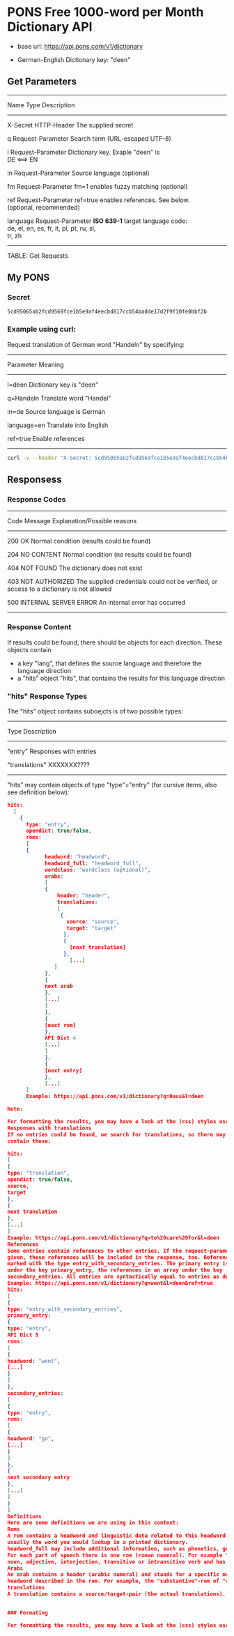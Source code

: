 # PONS Free 1000-word per Month Dictionary API

- base url:  https://api.pons.com/v1/dictionary

- German-English Dictionary key: "deen"

## Get Parameters

 --------------------------------------------------------------------
 Name      Type               Description
 --------- ------------------ ---------------------------------------
 X-Secret  HTTP-Header        The supplied secret
           
 q         Request-Parameter  Search term (URL-escaped UTF-8)
           
 l         Request-Parameter  Dictionary key. Exaple "deen" is\
                              DE <==> EN
           
 in        Request-Parameter  Source language (optional)
           
 fm        Request-Parameter  fm=1 enables fuzzy matching (optional)
           
 ref       Request-Parameter  ref=true enables references. See below.\
                              (optional\, recommended)

 language  Request-Parameter  **ISO 639-1** target language code:\
                              de, el, en, es, fr, it, pl, pt, ru, sl,\
                              tr, zh 
 --------- ------------------ ---------------------------------------

 TABLE: Get Requests

## My PONS 

### Secret

`5cd95065ab2fcd9569fce1b5e9af4eecbd817ccb54badde17d2f9f10fe0bbf2b`

### Example using curl:

Request translation of German word "Handeln" by specifying:

 ----------------------------------
 Parameter    Meaning
 ------------ ---------------------
 l=deen       Dictionary key is "deen"

 q=Handeln    Translate word "Handel"

 in=de        Source language is German

 language=en  Translate into English

 ref=true     Enable references
 ------------ ---------------------

```bash
curl -v --header "X-Secret: 5cd95065ab2fcd9569fce1b5e9af4eecbd817ccb54badde17d2f9f10fe0bbf2b" "https://api.pons.com/v1/dictionary?l=deen&in=de&q=Handeln&language=en"
```

## Responsess

### Response Codes
  
 -----------------------------------------------------------------------------------
 Code   Message                Explanation/Possible reasons
 ------ ---------------------- -----------------------------------------------------
 200    OK                     Normal condition (results could be found)
 
 204    NO CONTENT             Normal condition (no results could be found)
 
 404    NOT FOUND              The dictionary does not exist
 
 403 NOT AUTHORIZED            The supplied credentials could not be verified, or\
                               access to a dictionary is not allowed
 
 500    INTERNAL SERVER ERROR  An internal error has occurred
 ------ ---------------------- -----------------------------------------------------

### Response Content

If results could be found, there should be objects for each direction. These objects contain

- a key "lang", that defines the source language and therefore the language direction
- a "hits" object "hits", that contains the results for this language direction

### "hits" Response Types

The "hits" object contains suboejcts is of two possible types:

 ----------------------------------------
 Type              Description
 ---------------- -----------------------
 "entry"           Responses with entries

 "translations"    XXXXXXX????
 ---------------- -----------------------

"hits" may contain objects of type "type"="entry" (for cursive items, also see definition below):

```json
hits:
  [
    {
      type: "entry",
      opendict: true/false,
      roms:
      [
      {
            headword: "headword",
            headword_full: "headword_full",
            wordclass: "wordclass (optional)",
            arabs:
            [
            {
                header: "header",
                translations:
                [
                 {
                   source: "source",
                   target: "target"
                  },
                  {
                    [next translation]
                  },
                    [...]
               ]
            },
            {
            next arab
            },
            [...]
            ]
            },
            {
            [next rom]
            },
            API Dict 4
            [...]
            ]
            },
            {
            [next entry]
            },
            [...]
      ]
      Example: https://api.pons.com/v1/dictionary?q=Haus&l=deen

Note: 

For formatting the results, you may have a look at the (css) styles used on our website. 
Responses with translations
If no entries could be found, we search for translations, so there may be responses that only
contain these:

hits:
[
{
type: "translation",
opendict: true/false,
source,
target
},
{
next translation
},
[...]
]
Example: https://api.pons.com/v1/dictionary?q=to%20care%20for&l=deen
References
Some entries contain references to other entries. If the request-parameter ref=true is
given, these references will be included in the response, too. Referenced entries are then
marked with the type entry_with_secondary_entries. The primary entry is the contained
under the key primary_entry, the references in an array under the key
secondary_entries. All entries are syntactically equal to entries as defined above.
Example: https://api.pons.com/v1/dictionary?q=went&l=deen&ref=true
hits:
[
{
type: "entry_with_secondary_entries",
primary_entry:
{
type: "entry",
API Dict 5
roms:
[
{
headword: "went",
[...]
}
]
},
secondary_entries:
[
{
type: "entry",
roms:
[
{
headword: "go",
[...]
}
]
},
{
next secondary entry
},
[...]
]
}
]
Definitions
Here are some definitions we are using in this context:
Roms
A rom contains a headword and linguistic data related to this headword. The headword is
usually the word you would lookup in a printed dictionary.
headword_full may include additional information, such as phonetics, gender, etc. .
For each part of speech there is one rom (roman numeral). For example "cut" may be a
noun, adjective, interjection, transitive or intransitive verb and has the roms I to V.
Arabs
An arab contains a header (arabic numeral) and stands for a specific meaning of the
headword described in the rom. For example, the "substantive"-rom of "cut" has 12 arabs.
translations
A translation contains a source/target-pair (the actual translations). 


### Formating

For formatting the results, you may have a look at the (css) styles used on our website.
